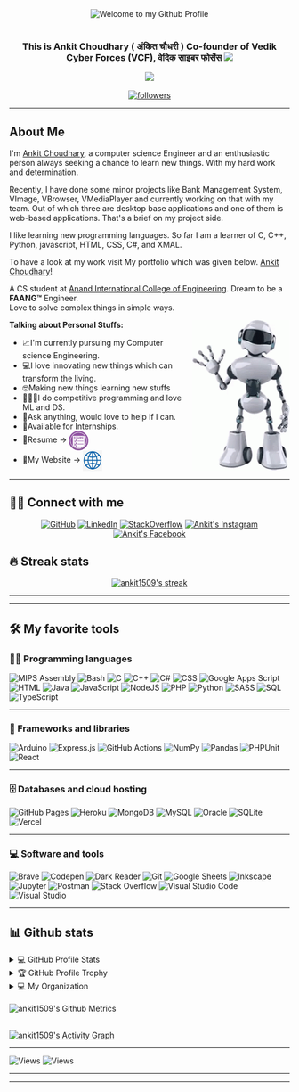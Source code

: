 <div align="center">
  <img src="https://github.com/BrunnerLivio/brunnerlivio/blob/master/images/welcome.png?raw=true" style="max-width: 100%;" alt="Welcome to my Github Profile" />
  <br />
  <br />
</div>
<h3 align="center">
  This is Ankit Choudhary ( अंकित चौधरी ) Co-founder of Vedik Cyber Forces (VCF), वेदिक साइबर फोर्सेस
  <img src="https://media.giphy.com/media/hvRJCLFzcasrR4ia7z/giphy.gif" width="28">
</h3>

<!-- Typing SVG by DenverCoder1 - https://github.com/DenverCoder1/readme-typing-svg -->
<p align="center">
  <a href="https://github.com/DenverCoder1/readme-typing-svg"><img src="https://readme-typing-svg.herokuapp.com/?lines=Full-stack%20web%20Developer;A%20MEAN%20Stack%20Developer;Self-taught%20UI%2FUX%20Designer;Always%20learning%20new%20things&center=true&width=380&height=45"></a>
</p>
<p align="center">
  <a href="https://github.com/ankit1509">
    <img alt="followers" title="Follow me on Github" src="https://img.shields.io/github/followers/ankit1509?color=236ad3&labelColor=1155ba&style=for-the-badge&logo=github&label=Follow"/></a>
</p>
<hr>

## About Me

I'm [Ankit Choudhary](https://www.linkedin.com/in/ankit-choudhary-342410175/), a computer science Engineer and an enthusiastic person always seeking a chance to learn new things. With my hard work and determination.

Recently, I have done some minor projects like Bank Management System, VImage, VBrowser, VMediaPlayer and currently working on that with my team. Out of which three are desktop base applications and one of them is web-based applications. That's a brief on my project side.

I like learning new programming languages. So far I am a learner of C, C++, Python, javascript, HTML, CSS, C#, and XMAL.

To have a look at my work visit My portfolio which was given below. 
[Ankit Choudhary](https://ankit1509.github.io/My-Portfolio/)!

A CS student at [Anand International College of Engineering](https://anandice.ac.in/). Dream to be a <b>FAANG™️</b> Engineer.<br>
Love to solve complex things in simple ways.

<img align="right" height="270px" width="auto" alt="GIF" src="wave.gif" />

**Talking about Personal Stuffs:**

  - 📈I'm currently pursuing my Computer science Engineering.
  - 💻I love innovating new things which can transform the living.
  - 🤓Making new things learning new stuffs
  - 👨🏻‍💻I do competitive programming and love ML and DS.
  - 🤝Ask anything, would love to help if I can.
  - 🏢Available for Internships.
  - 📝Resume -> <a href="https://ankit1509.github.io/My-Portfolio/image/Ankit%20Choudhary%20Resume.pdf"><img align="center" alt="Ankit's Resume" width="35px"              src="Assets/resume.png" /></a>
  - 📝My Website -> <a href="https://ankit1509.github.io/My-Portfolio/"><img align="center" alt="Ankit's Website" width="35px" src="website.jpg" /></a>
<hr>


## 🙋‍♂️ Connect with me

<!-- Badges template - https://github.com/badges/shields -->
<p align="center">
  <a href="https://www.github.com/ankit1509"><img alt="GitHub" title="GitHub" src="https://img.shields.io/badge/-GitHub-black?style=for-the-badge&logo=github&logoColor=white"/></a>
  <a href="https://www.linkedin.com/in/vcf-ankitchoudhary"><img alt="LinkedIn" title="LinkedIn" src="https://img.shields.io/badge/-LinkedIn-blue?style=for-the-badge&logo=LinkedIn&logoColor=white"/></a>
  <a href="https://stackoverflow.com/users/15871551/ankit-choudhary"><img alt="StackOverflow" title="StackOverflow" src="https://img.shields.io/badge/-stackoverflow-orange?style=for-the-badge&logo=stackoverflow&logoColor=white"/></a>
  <a href="https://www.instagram.com/ankitchoudhary8322/">
  <img alt="Ankit's Instagram" title="Instagram" src="https://img.shields.io/badge/-instagram-red?style=for-the-badge&logo=instagram&logoColor=white" /></a>
  <a href="https://www.facebook.com/profile.php?id=100050947037945">
  <img alt="Ankit's Facebook" title="Facebook" src="https://img.shields.io/badge/-facebook-blue?style=for-the-badge&logo=facebook&logoColor=white" /></a>
</p>

## 🔥 Streak stats

<!-- GitHub Readme Streak Stats - https://github.com/DenverCoder1/github-readme-streak-stats -->
<p align="center">
  <a href="https://github.com/DenverCoder1/github-readme-streak-stats">
    <img title="🔥 Get streak stats for your profile at git.io/streak-stats" alt="ankit1509's streak" src="https://github-readme-streak-stats.herokuapp.com/?user=ankit1509&theme=monokai-metallian&hide_border=true"/>
  </a>
</p>

<!-- Some badges are from https://github.com/Ileriayo/markdown-badges -->

<hr/>
<hr/>

## 🛠️ My favorite tools

### 👨‍💻 Programming languages

<p>
    <img alt="MIPS Assembly" src="https://img.shields.io/badge/Assembly%20-%23525252.svg?logo=mega&logoColor=white">
    <img alt="Bash" src="https://img.shields.io/badge/Bash%20-%23121011.svg?logo=gnu-bash&logoColor=white">
    <img alt="C" src="https://img.shields.io/badge/C%20-%232370ED.svg?logo=c&logoColor=white">
    <img alt="C++" src="https://img.shields.io/badge/C++%20-%2300599C.svg?logo=c%2B%2B&logoColor=white">
    <img alt="C#" src="https://img.shields.io/badge/C%23%20-%23239120.svg?logo=c-sharp&logoColor=white">
    <img alt="CSS" src="https://img.shields.io/badge/CSS%20-%231572B6.svg?logo=css3&logoColor=white">
    <img alt="Google Apps Script" src="https://img.shields.io/badge/Google%20Apps%20Script%20-%2302569B.svg?logo=google-cloud&logoColor=white">
    <img alt="HTML" src="https://img.shields.io/badge/HTML%20-%23E34F26.svg?logo=html5&logoColor=white">
    <img alt="Java" src="https://img.shields.io/badge/Java-%23007396.svg?logo=java&logoColor=white">
    <img alt="JavaScript" src="https://img.shields.io/badge/JavaScript%20-%23F7DF1E.svg?logo=javascript&logoColor=black">
    <img alt="NodeJS" src="https://img.shields.io/badge/Node.js%20-%2343853D.svg?logo=node-dot-js&logoColor=white">
    <img alt="PHP" src="https://img.shields.io/badge/PHP-%23777BB4.svg?logo=php&logoColor=white">
    <img alt="Python" src="https://img.shields.io/badge/Python%20-%2314354C.svg?logo=python&logoColor=white">
    <img alt="SASS" src="https://img.shields.io/badge/Sass%20-hotpink.svg?logo=SASS&logoColor=white">
    <img alt="SQL" src="https://img.shields.io/badge/SQL%20-%23025E8C.svg?logo=amazon-dynamodb&logoColor=white">
    <img alt="TypeScript" src="https://img.shields.io/badge/TypeScript%20-%23007ACC.svg?logo=typescript&logoColor=white">
</p>
<hr/>

### 🧰 Frameworks and libraries

<p>
    <img alt="Arduino" src="https://img.shields.io/badge/-Arduino-00979D?logo=Arduino&logoColor=white">
    <img alt="Express.js" src="https://img.shields.io/badge/Express.js%20-%23404d59.svg?logo=express&logoColor=white">
    <img alt="GitHub Actions" src="https://img.shields.io/badge/GitHub%20Actions%20-%232671E5.svg?logo=github%20actions&logoColor=white">
    <img alt="NumPy" src="https://img.shields.io/badge/Numpy%20-%23013243.svg?logo=numpy&logoColor=white">
    <img alt="Pandas" src="https://img.shields.io/badge/Pandas%20-%23150458.svg?logo=pandas&logoColor=white">
    <img alt="PHPUnit" src="https://img.shields.io/badge/PHPUnit%20-%233C9CD7.svg?logo=jekyll&logoColor=white">
    <img alt="React" src="https://img.shields.io/badge/React%20-%2320232a.svg?logo=react&logoColor=%2361DAFB">
</p>
<hr/>

### 🗄️ Databases and cloud hosting

<p>
    <img alt="GitHub Pages" src="https://img.shields.io/badge/GitHub%20Pages-%23327FC7.svg?logo=github&logoColor=white">
    <img alt="Heroku" src="https://img.shields.io/badge/Heroku%20-%23430098.svg?logo=heroku&logoColor=white">
    <img alt="MongoDB" src ="https://img.shields.io/badge/MongoDB-%234ea94b.svg?logo=mongodb&logoColor=white">
    <img alt="MySQL" src="https://img.shields.io/badge/MySQL-%2300f.svg?logo=mysql&logoColor=white">
    <img alt="Oracle" src ="https://img.shields.io/badge/Oracle%20-%23F00000.svg?logo=oracle&logoColor=white">
    <img alt="SQLite" src ="https://img.shields.io/badge/SQLite-%2307405e.svg?logo=sqlite&logoColor=white">
    <img alt="Vercel" src="https://img.shields.io/badge/Vercel%20-%23000000.svg?logo=vercel&logoColor=white">
</p>
<hr/>

### 💻 Software and tools

<p>
    <img alt="Brave" src="https://img.shields.io/badge/-Brave-FB542B?logo=brave&logoColor=white">
    <img alt="Codepen" src="https://img.shields.io/badge/Codepen-000000.svg?logo=codepen&logoColor=white">
    <img alt="Dark Reader" src="https://img.shields.io/badge/-Dark%20Reader-141E24?logo=dark-reader&logoColor=white">
    <img alt="Git" src="https://img.shields.io/badge/Git%20-%23F05033.svg?logo=git&logoColor=white">
    <img alt="Google Sheets" src="https://img.shields.io/badge/Google%20Sheets%20-%2334A853.svg?logo=google%20sheets&logoColor=white">
    <img alt="Inkscape" src="https://img.shields.io/badge/Inkscape-000000?logo=Inkscape&logoColor=white">
    <img alt="Jupyter" src="https://img.shields.io/badge/Jupyter%20-%23F37626.svg?logo=Jupyter&logoColor=white">
    <img alt="Postman" src="https://img.shields.io/badge/Postman-FF6C37?logo=postman&logoColor=white">
    <img alt="Stack Overflow" src="https://img.shields.io/badge/-Stack%20Overflow-FE7A16?logo=stack-overflow&logoColor=white">
    <img alt="Visual Studio Code" src="https://img.shields.io/badge/Visual%20Studio%20Code-0078d7.svg?logo=visual-studio-code&logoColor=white">
    <img alt="Visual Studio" src="https://img.shields.io/badge/Visual%20Studio-purple.svg?logo=visual-studio&logoColor=white">
</p>
<hr/>

## 📊 Github stats

<!-- https://github.com/anuraghazra/github-readme-stats -->
<details> 
  <summary>💻 GitHub Profile Stats</summary>
  <br/>
    <a href="https://github.com/anuraghazra/github-readme-stats"><img alt="ankit1509's Github Stats" src="https://denvercoder1-github-readme-stats.vercel.app/api?username=ankit1509&show_icons=true&count_private=true&theme=react&hide_border=true&bg_color=1F222E&title_color=F85D7F&icon_color=F8D866" /></a>
  <a href="https://github.com/anuraghazra/github-readme-stats"><img alt="ankit1509's Top Languages" src="https://denvercoder1-github-readme-stats.vercel.app/api/top-langs/?username=ankit1509&langs_count=10&layout=compact&theme=react&hide_border=true&bg_color=1F222E&title_color=F85D7F&icon_color=F8D866" /></a>
  <br/>
  <b>Note:</b> Top languages is only a metric of the languages my public code consists of and doesn't reflect experience or skill level.
  <br/>
</details>

<details> 
  <summary>🏆 GitHub Profile Trophy</summary>
  <br/>
  <a href="https://github.com/ryo-ma/github-profile-trophy"><img alt="ankit1509's Top Languages" src="https://github-profile-trophy.vercel.app/?username=ankit1509&theme=radical" /></a>
  <br/>
  <br/>
</details>

<details> 
  <summary>💻 My Organization</summary>
  <br/>
  <img alt="ankit1509's Organizations" src="https://orgstats.vercel.app/?username=ankit1509"/>
  <br/>
  <br/>
</details>
<br/>

<img alt="ankit1509's Github Metrics" src="https://metrics.lecoq.io/ankit1509" />
<br/>
<br/>

<!-- https://github.com/ashutosh00710/github-readme-activity-graph -->
<a href="https://github.com/ashutosh00710/github-readme-activity-graph"><img alt="ankit1509's Activity Graph" src="https://activity-graph.herokuapp.com/graph?username=ankit1509&bg_color=1F222E&color=F8D866&line=F85D7F&point=FFFFFF&hide_border=true" /></a>
<hr/>

<img alt="Views" title="Profile Views" src="https://gpvc.arturio.dev/ankit1509"/>
<img alt="Views" title="Profile View" src="https://komarev.com/ghpvc/?username=ankit1509&color=blue"/>
<hr/>
<hr/>
